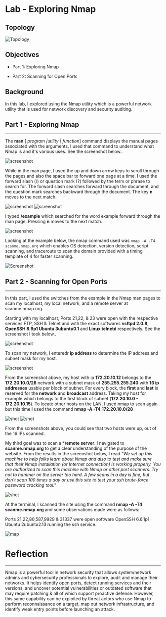 # Lab - Exploring Nmap

## Topology

![Topology](media/nmap/image1.png)

## Objectives
- Part 1: Exploring Nmap

- Part 2: Scanning for Open Ports

## Background
In this lab, I explored using the Nmap utility which is a powerful network
utility that is used for network discovery and security auditing.

## Part 1 - Exploring Nmap
---
The **man** \[ *program \|utility \| function*\] command displays the
manual pages associated with the arguments. I used that command to
understand what Nmap is and it's various uses. See the screenshot
below..

![screenshot](media/nmap/image2.png)

While in the man page, I used the up and down arrow keys to scroll
through the pages and also the space bar to forward one page at a time.
I used the forward slash (/) or question mark (?) followed by the term
or phrase to search for. The forward slash searches forward through the
document, and the question mark searches backward through the document.
The key **n** moves to the next
match.

![screenshot](media/nmap/image3.png)
![screenshot](media/nmap/image4.png)

I typed **/example** which searched for the word example forward through the
man page. Pressing **n** moves to the next match.

![screenshot](media/nmap/image5.png)

Looking at the example below, the nmap command used was `nmap -A -T4
scanme.nmap.org` which enables OS detection, version detection, script
scanning, and traceroute to scan the domain provided with a timing
template of 4 for faster scanning.

![Screenshot](media/nmap/image6.png)

## Part 2 - Scanning for Open Ports
---
In this part, I used the switches from the example in the Nmap man pages
to scan my localhost, my local network, and a remote server at
scanme.nmap.org.

Starting with my localhost, Ports 21,22, & 23 were open with the
respective services FTP, SSH & Telnet and with the exact softwares
**vsftpd 2.0.8**, **OpenSSH 8.9p1 Ubuntu 3ubuntu0.1** and **Linux telnetd**
respectively. See the screenshot I took below..

![screenshot](media/nmap/image7.png)

To scan my network, I enteredr **ip address** to determine the IP
address and subnet mask for my host.

![screenshot](media/nmap/image8.png)

From the screenshot above, my host with ip **172.20.10.12** belongs to
the **172.20.10.0/28** network with a subnet mask of **255.255.255.240**
with **16 ip addresses** usable per block of subnet. For every block,
the **first** and **last** is reserved for the **network** and
**broadcast** address. Taking my host for example which belongs to the
first block of subnet (**172.20.10.0 - 172.20.10.15**). To locate other
hosts on the LAN, I used nmap to scan again but this time I used the
command **nmap -A -T4** **172.20.10.0/28**

![shot](media/nmap/image9.png)
![shot](media/nmap/image10.png)

From the screenshots above, you could see that two hosts were up, out of
the 16 IPs scanned.

My third goal was to scan a ***remote server**. I navigated to
**scanme.nmap.org** to get a clear understanding of the purpose of the
website. From the results in the screenshot below, I read *"We set up
this machine to help folks learn about Nmap and also to test and make
sure that their Nmap installation (or Internet connection) is working
properly. You are authorized to scan this machine with Nmap or other
port scanners. Try not to hammer on the server too hard. A few scans in
a day is fine, but don't scan 100 times a day or use this site to test
your ssh brute-force password cracking tool."*

![shot](media/nmap/image11.png)

At the terminal, I scanned the site using the command **nmap -A -T4
scanme.nmap.org** and some observations made were as follows:

Ports 21,22,80,587,9929 & 31337 were open software OpenSSH 6.6.1p1
Ubuntu 2ubuntu2.13 running the ssh service.

![map](nmap/media/image12.png)

# Reflection
---
Nmap is a powerful tool in network security that allows system/network
admins and cybersecurity professionals to explore, audit and manage
their networks. It helps identify open ports, detect running services
and their versions, and uncover potential vulnerabilities or outdated
software that may require patching & all of which support proactive
defense. However, this same capability can be exploited by threat actors
who use Nmap to perform reconnaissance on a target, map out network
infrastructure, and identify weak entry points before launching an
attack.
